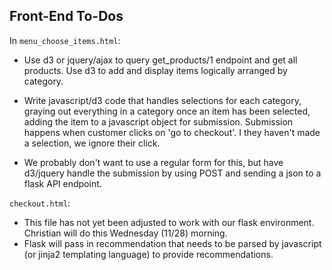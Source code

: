 ## Front-End To-Dos

In ```menu_choose_items.html```: 	
 
* Use d3 or jquery/ajax to query get_products/1 endpoint and get all products. Use d3 to add and display items logically arranged by category.

* Write javascript/d3 code that handles selections for each category, graying out everything in a category once an item has been selected, adding the item to a javascript object for submission. Submission happens when customer clicks on 'go to checkout'. I they haven't made a selection, we ignore their click.

* We probably don't want to use a regular form for this, but have d3/jquery handle the submission by using POST and sending a json to a flask API endpoint.


```checkout.html```:

* This file has not yet been adjusted to work with our flask environment. Christian will do this Wednesday (11/28) morning.
* Flask will pass in recommendation that needs to be parsed by javascript (or jinja2 templating language) to provide recommendations.